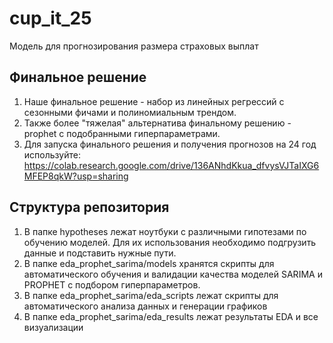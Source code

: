 # cup_it_25
Модель для прогнозирования размера страховых выплат

## Финальное решение

1. Наше финальное решение - набор из линейных регрессий с сезонными фичами и полиномиальным трендом.
2. Также более "тяжелая" альтернатива финальному решению - prophet с подобранными гиперпараметрами.
3. Для запуска финального решения и получения прогнозов на 24 год используйте: https://colab.research.google.com/drive/136ANhdKkua_dfvysVJTaIXG6MFEP8qkW?usp=sharing

## Структура репозитория

1. В папке hypotheses лежат ноутбуки с различными гипотезами по обучению моделей. Для их использования необходимо подгрузить данные и подставить нужные пути.
2. В папке eda_prophet_sarima/models хранятся скрипты для автоматического обучения и валидации качества моделей SARIMA и PROPHET с подбором гиперпараметров.
3. В папке eda_prophet_sarima/eda_scripts лежат скрипты для автоматического анализа данных и генерации графиков
4. В папке eda_prophet_sarima/eda_results лежат результаты EDA и все визуализации
